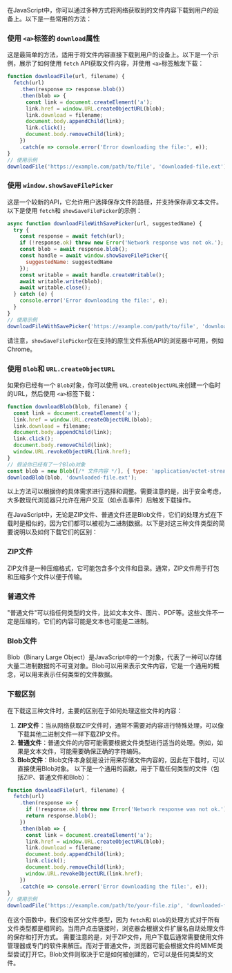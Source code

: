 在JavaScript中，你可以通过多种方式将网络获取到的文件内容下载到用户的设备上。以下是一些常用的方法：

### 使用 `<a>`标签的 `download`属性

这是最简单的方法，适用于将文件内容直接下载到用户的设备上。以下是一个示例，展示了如何使用 `fetch` API获取文件内容，并使用 `<a>`标签触发下载：

```javascript
function downloadFile(url, filename) {
  fetch(url)
    .then(response => response.blob())
    .then(blob => {
      const link = document.createElement('a');
      link.href = window.URL.createObjectURL(blob);
      link.download = filename;
      document.body.appendChild(link);
      link.click();
      document.body.removeChild(link);
    })
    .catch(e => console.error('Error downloading the file:', e));
}
// 使用示例
downloadFile('https://example.com/path/to/file', 'downloaded-file.ext');
```

### 使用 `window.showSaveFilePicker`

这是一个较新的API，它允许用户选择保存文件的路径，并支持保存非文本文件。以下是使用 `fetch`和 `showSaveFilePicker`的示例：

```javascript
async function downloadFileWithSavePicker(url, suggestedName) {
  try {
    const response = await fetch(url);
    if (!response.ok) throw new Error('Network response was not ok.');
    const blob = await response.blob();
    const handle = await window.showSaveFilePicker({
      suggestedName: suggestedName
    });
    const writable = await handle.createWritable();
    await writable.write(blob);
    await writable.close();
  } catch (e) {
    console.error('Error downloading the file:', e);
  }
}
// 使用示例
downloadFileWithSavePicker('https://example.com/path/to/file', 'downloaded-file.ext');
```

请注意，`showSaveFilePicker`仅在支持的原生文件系统API的浏览器中可用，例如Chrome。

### 使用 `Blob`和 `URL.createObjectURL`

如果你已经有一个 `Blob`对象，你可以使用 `URL.createObjectURL`来创建一个临时的URL，然后使用 `<a>`标签下载：

```javascript
function downloadBlob(blob, filename) {
  const link = document.createElement('a');
  link.href = window.URL.createObjectURL(blob);
  link.download = filename;
  document.body.appendChild(link);
  link.click();
  document.body.removeChild(link);
  window.URL.revokeObjectURL(link.href);
}
// 假设你已经有了一个Blob对象
const blob = new Blob([/* 文件内容 */], { type: 'application/octet-stream' });
downloadBlob(blob, 'downloaded-file.ext');
```

以上方法可以根据你的具体需求进行选择和调整。需要注意的是，出于安全考虑，大多数现代浏览器只允许在用户交互（如点击事件）后触发下载操作。



在JavaScript中，无论是ZIP文件、普通文件还是Blob文件，它们的处理方式在下载时是相似的，因为它们都可以被视为二进制数据。以下是对这三种文件类型的简要说明以及如何下载它们的区别：

### ZIP文件

ZIP文件是一种压缩格式，它可能包含多个文件和目录。通常，ZIP文件用于打包和压缩多个文件以便于传输。

### 普通文件

"普通文件"可以指任何类型的文件，比如文本文件、图片、PDF等。这些文件不一定是压缩的，它们的内容可能是文本也可能是二进制。

### Blob文件

Blob（Binary Large Object）是JavaScript中的一个对象，代表了一种可以存储大量二进制数据的不可变对象。Blob可以用来表示文件内容，它是一个通用的概念，可以用来表示任何类型的文件数据。

### 下载区别

在下载这三种文件时，主要的区别在于如何处理这些文件的内容：

1. **ZIP文件**：当从网络获取ZIP文件时，通常不需要对内容进行特殊处理，可以像下载其他二进制文件一样下载ZIP文件。
2. **普通文件**：普通文件的内容可能需要根据文件类型进行适当的处理。例如，如果是文本文件，可能需要确保正确的字符编码。
3. **Blob文件**：Blob文件本身就是设计用来存储文件内容的，因此在下载时，可以直接使用Blob对象。
   以下是一个通用的函数，用于下载任何类型的文件（包括ZIP、普通文件和Blob）：

```javascript
function downloadFile(url, filename) {
  fetch(url)
    .then(response => {
      if (!response.ok) throw new Error('Network response was not ok.');
      return response.blob();
    })
    .then(blob => {
      const link = document.createElement('a');
      link.href = window.URL.createObjectURL(blob);
      link.download = filename;
      document.body.appendChild(link);
      link.click();
      document.body.removeChild(link);
      window.URL.revokeObjectURL(link.href);
    })
    .catch(e => console.error('Error downloading the file:', e));
}
// 使用示例
downloadFile('https://example.com/path/to/your-file.zip', 'downloaded-file.zip');
```

在这个函数中，我们没有区分文件类型，因为 `fetch`和 `Blob`的处理方式对于所有文件类型都是相同的。当用户点击链接时，浏览器会根据文件扩展名自动处理文件的保存和打开方式。
需要注意的是，对于ZIP文件，用户下载后通常需要使用文件管理器或专门的软件来解压。而对于普通文件，浏览器可能会根据文件的MIME类型尝试打开它。Blob文件则取决于它是如何被创建的，它可以是任何类型的文件。
